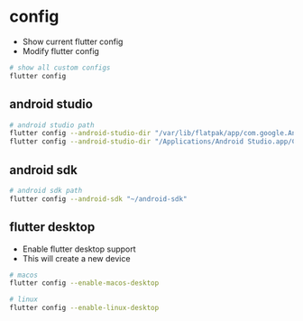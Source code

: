 # config

- Show current flutter config
- Modify flutter config

```sh
# show all custom configs
flutter config
```

## android studio

```sh
# android studio path
flutter config --android-studio-dir "/var/lib/flatpak/app/com.google.AndroidStudio/current/active/files/extra/android-studio" # flatpak installation
flutter config --android-studio-dir "/Applications/Android Studio.app/Contents" # brew installation
```

## android sdk

```sh
# android sdk path
flutter config --android-sdk "~/android-sdk"
```

## flutter desktop

- Enable flutter desktop support
- This will create a new device

```sh
# macos
flutter config --enable-macos-desktop

# linux
flutter config --enable-linux-desktop
```
